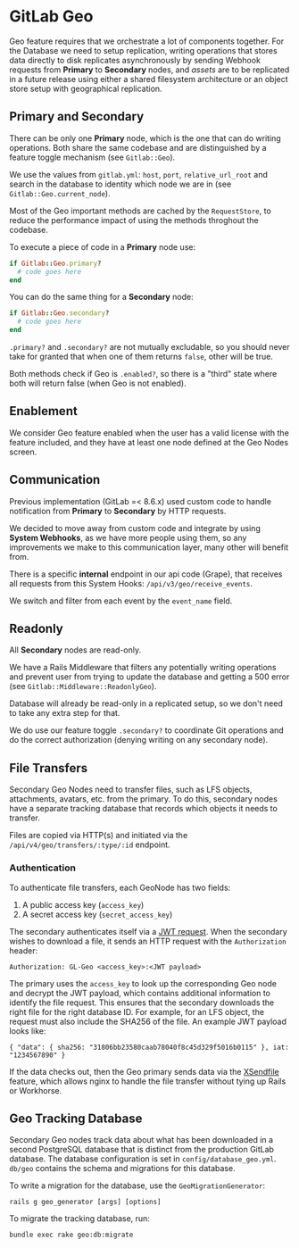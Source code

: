 # GitLab Geo

Geo feature requires that we orchestrate a lot of components together.
For the Database we need to setup replication, writing operations that stores
data directly to disk replicates asynchronously by sending Webhook requests
from **Primary** to **Secondary** nodes, and _assets_ are to be replicated in
a future release using either a shared filesystem architecture or an object
store setup with geographical replication.


## Primary and Secondary

There can be only one **Primary** node, which is the one that can do writing
operations. Both share the same codebase and are distinguished by a feature
toggle mechanism (see `Gitlab::Geo`).

We use the values from `gitlab.yml`: `host`, `port`, `relative_url_root`
and search in the database to identity which node we are in
(see `Gitlab::Geo.current_node`).

Most of the Geo important methods are cached by the `RequestStore`, to reduce
the performance impact of using the methods throghout the codebase.

To execute a piece of code in a **Primary** node use:

```ruby
if Gitlab::Geo.primary?
  # code goes here
end
```

You can do the same thing for a **Secondary** node:

```ruby
if Gitlab::Geo.secondary?
  # code goes here
end
```

`.primary?` and `.secondary?` are not mutually excludable, so you should never
take for granted that when one of them returns `false`, other will be true.

Both methods check if Geo is `.enabled?`, so there is a "third" state where
both will return false (when Geo is not enabled).


## Enablement

We consider Geo feature enabled when the user has a valid license with the
feature included, and they have at least one node defined at the Geo Nodes
screen.


## Communication

Previous implementation (GitLab =< 8.6.x) used custom code to handle
notification from **Primary** to **Secondary** by HTTP requests.

We decided to move away from custom code and integrate by using
**System Webhooks**, as we have more people using them, so any
improvements we make to this communication layer, many other will
benefit from.

There is a specific **internal** endpoint in our api code (Grape),
that receives all requests from this System Hooks:
`/api/v3/geo/receive_events`.

We switch and filter from each event by the `event_name` field.


## Readonly

All **Secondary** nodes are read-only.

We have a Rails Middleware that filters any potentially writing operations
and prevent user from trying to update the database and getting a 500 error
(see `Gitlab::Middleware::ReadonlyGeo`).

Database will already be read-only in a replicated setup, so we don't need to
take any extra step for that.

We do use our feature toggle `.secondary?` to coordinate Git operations and do
the correct authorization (denying writing on any secondary node).

## File Transfers

Secondary Geo Nodes need to transfer files, such as LFS objects, attachments, avatars,
etc. from the primary. To do this, secondary nodes have a separate tracking database
that records which objects it needs to transfer.

Files are copied via HTTP(s) and initiated via the
`/api/v4/geo/transfers/:type/:id` endpoint.

### Authentication

To authenticate file transfers, each GeoNode has two fields:

1. A public access key (`access_key`)
2. A secret access key (`secret_access_key`)

The secondary authenticates itself via a [JWT request](https://jwt.io/). When the
secondary wishes to download a file, it sends an HTTP request with the `Authorization`
header:

```
Authorization: GL-Geo <access_key>:<JWT payload>
```

The primary uses the `access_key` to look up the corresponding Geo node and
decrypt the JWT payload, which contains additional information to identify the
file request. This ensures that the secondary downloads the right file for the
right database ID. For example, for an LFS object, the request must also
include the SHA256 of the file. An example JWT payload looks like:

```
{ "data": { sha256: "31806bb23580caab78040f8c45d329f5016b0115" }, iat: "1234567890" }
```

If the data checks out, then the Geo primary sends data via the
[XSendfile](https://www.nginx.com/resources/wiki/start/topics/examples/xsendfile/)
feature, which allows nginx to handle the file transfer without tying up Rails
or Workhorse.

## Geo Tracking Database

Secondary Geo nodes track data about what has been downloaded in a second
PostgreSQL database that is distinct from the production GitLab database.
The database configuration is set in `config/database_geo.yml`.
`db/geo` contains the schema and migrations for this database.

To write a migration for the database, use the `GeoMigrationGenerator`:

```
rails g geo_generator [args] [options]
```

To migrate the tracking database, run:

```
bundle exec rake geo:db:migrate
```
